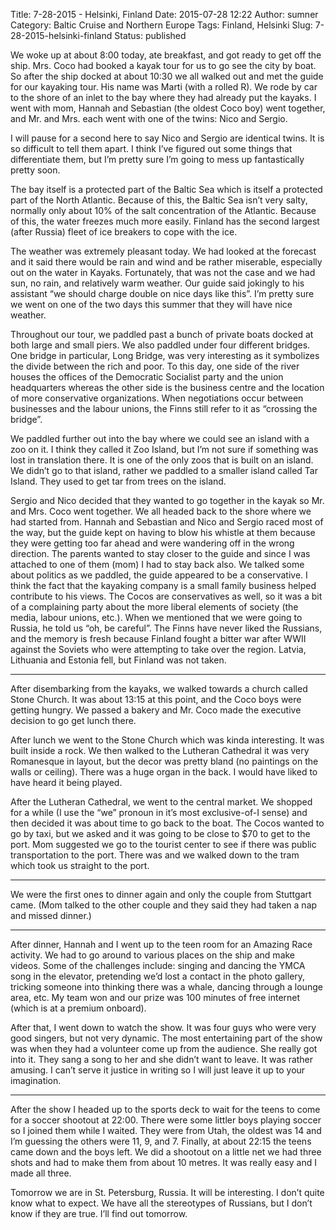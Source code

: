 Title: 7-28-2015 - Helsinki, Finland
Date: 2015-07-28 12:22
Author: sumner
Category: Baltic Cruise and Northern Europe
Tags: Finland, Helsinki
Slug: 7-28-2015-helsinki-finland
Status: published

We woke up at about 8:00 today, ate breakfast, and got ready to get off
the ship. Mrs. Coco had booked a kayak tour for us to go see the city by
boat. So after the ship docked at about 10:30 we all walked out and met
the guide for our kayaking tour. His name was Marti (with a rolled R).
We rode by car to the shore of an inlet to the bay where they had
already put the kayaks. I went with mom, Hannah and Sebastian (the
oldest Coco boy) went together, and Mr. and Mrs. each went with one of
the twins: Nico and Sergio.

I will pause for a second here to say Nico and Sergio are identical
twins. It is so difficult to tell them apart. I think I’ve figured out
some things that differentiate them, but I’m pretty sure I’m going to
mess up fantastically pretty soon.

The bay itself is a protected part of the Baltic Sea which is itself a
protected part of the North Atlantic. Because of this, the Baltic Sea
isn’t very salty, normally only about 10% of the salt concentration of
the Atlantic. Because of this, the water freezes much more easily.
Finland has the second largest (after Russia) fleet of ice breakers to
cope with the ice.

The weather was extremely pleasant today. We had looked at the forecast
and it said there would be rain and wind and be rather miserable,
especially out on the water in Kayaks. Fortunately, that was not the
case and we had sun, no rain, and relatively warm weather. Our guide
said jokingly to his assistant “we should charge double on nice days
like this”. I’m pretty sure we went on one of the two days this summer
that they will have nice weather.

Throughout our tour, we paddled past a bunch of private boats docked at
both large and small piers. We also paddled under four different
bridges. One bridge in particular, Long Bridge, was very interesting as
it symbolizes the divide between the rich and poor. To this day, one
side of the river houses the offices of the Democratic Socialist party
and the union headquarters whereas the other side is the business centre
and the location of more conservative organizations. When negotiations
occur between businesses and the labour unions, the Finns still refer to
it as “crossing the bridge”.

We paddled further out into the bay where we could see an island with a
zoo on it. I think they called it Zoo Island, but I’m not sure if
something was lost in translation there. It is one of the only zoos that
is built on an island. We didn’t go to that island, rather we paddled to
a smaller island called Tar Island. They used to get tar from trees on
the island.

Sergio and Nico decided that they wanted to go together in the kayak so
Mr. and Mrs. Coco went together. We all headed back to the shore where
we had started from. Hannah and Sebastian and Nico and Sergio raced most
of the way, but the guide kept on having to blow his whistle at them
because they were getting too far ahead and were wandering off in the
wrong direction. The parents wanted to stay closer to the guide and
since I was attached to one of them (mom) I had to stay back also. We
talked some about politics as we paddled, the guide appeared to be a
conservative. I think the fact that the kayaking company is a small
family business helped contribute to his views. The Cocos are
conservatives as well, so it was a bit of a complaining party about the
more liberal elements of society (the media, labour unions, etc.). When
we mentioned that we were going to Russia, he told us “oh, be careful”.
The Finns have never liked the Russians, and the memory is fresh because
Finland fought a bitter war after WWII against the Soviets who were
attempting to take over the region. Latvia, Lithuania and Estonia fell,
but Finland was not taken.

------------------------------------------------------------------------

After disembarking from the kayaks, we walked towards a church called
Stone Church. It was about 13:15 at this point, and the Coco boys were
getting hungry. We passed a bakery and Mr. Coco made the executive
decision to go get lunch there.

After lunch we went to the Stone Church which was kinda interesting. It
was built inside a rock. We then walked to the Lutheran Cathedral it was
very Romanesque in layout, but the decor was pretty bland (no paintings
on the walls or ceiling). There was a huge organ in the back. I would
have liked to have heard it being played.

After the Lutheran Cathedral, we went to the central market. We shopped
for a while (I use the “we” pronoun in it’s most exclusive-of-I sense)
and then decided it was about time to go back to the boat. The Cocos
wanted to go by taxi, but we asked and it was going to be close to \$70
to get to the port. Mom suggested we go to the tourist center to see if
there was public transportation to the port. There was and we walked
down to the tram which took us straight to the port.

------------------------------------------------------------------------

We were the first ones to dinner again and only the couple from
Stuttgart came. (Mom talked to the other couple and they said they had
taken a nap and missed dinner.)

------------------------------------------------------------------------

After dinner, Hannah and I went up to the teen room for an Amazing Race
activity. We had to go around to various places on the ship and make
videos. Some of the challenges include: singing and dancing the YMCA
song in the elevator, pretending we’d lost a contact in the photo
gallery, tricking someone into thinking there was a whale, dancing
through a lounge area, etc. My team won and our prize was 100 minutes of
free internet (which is at a premium onboard).

After that, I went down to watch the show. It was four guys who were
very good singers, but not very dynamic. The most entertaining part of
the show was when they had a volunteer come up from the audience. She
really got into it. They sang a song to her and she didn’t want to
leave. It was rather amusing. I can’t serve it justice in writing so I
will just leave it up to your imagination.

------------------------------------------------------------------------

After the show I headed up to the sports deck to wait for the teens to
come for a soccer shootout at 22:00. There were some littler boys
playing soccer so I joined them while I waited. They were from Utah, the
oldest was 14 and I’m guessing the others were 11, 9, and 7. Finally, at
about 22:15 the teens came down and the boys left. We did a shootout on
a little net we had three shots and had to make them from about 10
metres. It was really easy and I made all three.

Tomorrow we are in St. Petersburg, Russia. It will be interesting. I
don’t quite know what to expect. We have all the stereotypes of
Russians, but I don’t know if they are true. I’ll find out tomorrow.
